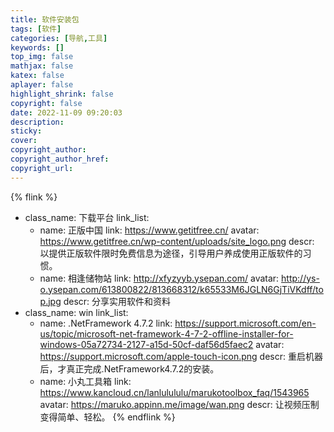 ```yaml
---
title: 软件安装包
tags: [软件]
categories: [导航,工具]
keywords: []
top_img: false
mathjax: false
katex: false
aplayer: false
highlight_shrink: false
copyright: false
date: 2022-11-09 09:20:03
description:
sticky:
cover:
copyright_author:
copyright_author_href:
copyright_url:
---
```


{% flink %}
- class_name: 下载平台
  link_list:
    - name: 正版中国
      link: https://www.getitfree.cn/
      avatar: https://www.getitfree.cn/wp-content/uploads/site_logo.png
      descr: 以提供正版软件限时免费信息为途径，引导用户养成使用正版软件的习惯。
    - name: 相逢储物站
      link: http://xfyzyyb.ysepan.com/
      avatar: http://ys-o.ysepan.com/613800822/813668312/k65533M6JGLN6GjTiVKdff/top.jpg
      descr: 分享实用软件和资料
- class_name: win
  link_list:
    - name: .NetFramework 4.7.2
      link: https://support.microsoft.com/en-us/topic/microsoft-net-framework-4-7-2-offline-installer-for-windows-05a72734-2127-a15d-50cf-daf56d5faec2
      avatar: https://support.microsoft.com/apple-touch-icon.png
      descr: 重启机器后，才真正完成.NetFramework4.7.2的安装。
    - name: 小丸工具箱
      link: https://www.kancloud.cn/lanlulululu/marukotoolbox_faq/1543965
      avatar: https://maruko.appinn.me/image/wan.png
      descr: 让视频压制变得简单、轻松。
{% endflink %}